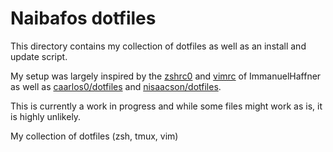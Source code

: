 Naibafos dotfiles
=================

This directory contains my collection of dotfiles as well as an install and
update script.

My setup was largely inspired by the
[zshrc0](https://github.com/ImmanuelHaffner/zsh-rc) and
[vimrc](https://github.com/ImmanuelHaffner/vimrc) of ImmanuelHaffner as well as
[caarlos0/dotfiles](https://github.com/caarlos0/dotfiles/) and
[nisaacson/dotfiles](https://github.com/nisaacson/dotfiles).

This is currently a work in progress and while some files might work as is, it
is highly unlikely.

My collection of dotfiles (zsh, tmux, vim)

